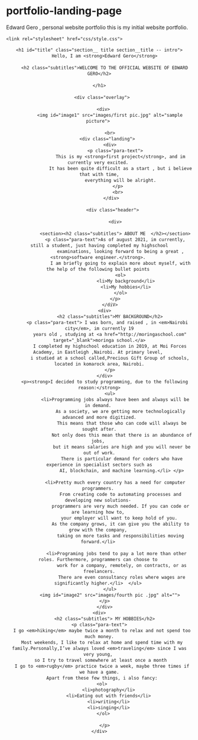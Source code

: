 # portfolio-landing-page
Edward Gero , 
personal website portfolio
this is my initial website portfolio.
<!DOCTYPE html>
<html lang="en">
<head>
    <title>Edward Gero portfolio</title>
    <meta charset="UTF-8">
    <meta http-equiv="X-UA-Compatible" content="IE=edge">
    <meta name="viewport" content="width=, initial-scale=1.0">
    <title>Document</title>

    <link rel="stylesheet" href="css/style.css">


</head>

<body>
    <header>
        <div class="logo">
            </div>
<div class="container">

    <h1 id="title" class="section__ title section__title -- intro">
        Hello, I am <strong>Edward Gero</strong>

        <h2 class="subtitles">WELCOME TO THE OFFICIAL WEBSITE OF EDWARD GERO</h2>

    </h1>

      <div class="overlay">

        <div> 
            <img id="image1" src="images/first pic.jpg" alt="sample picture"> 

            <br>
          <div class="landing">
            <div>
                <p class="para-text">
                    This is my <strong>first project</strong>, and im currently very excited. 
                    It has been quite difficult as a start , but i believe that with time,
                    everything will be alright.
                  </p>
                  <br>
             </div>

              <div class="header">

                <div>

                <section><h2 class="subtitles"> ABOUT ME  </h2></section>
                <p class="para-text">As of august 2021, im currently, still a student, just having completed my highschool
                    examinations, looking forward to being a great ,<strong>software engineer.</strong>. 
                    I am briefly going to explain more about myself, with the help of the following bullet points 
                    <ol>
                        <li>My background</li>
                        <li>My hobbies</li>
                    </ol>
                </p>
            </diV>
        <div>
            <h2 class="subtitles">MY BACKGROUND</h2>
          <p class="para-text"> I was born, and raised , in <em>Nairobi city</em>, im currently 19
            years old , studying at <a href="http://moringaschool.com" target="_blank">moringa school.</a>
            I completed my highschool education in 2019, at Moi Forces Academy, in Eastleigh ,Nairobi. At primary level, 
            i studied at a school called,Precious Gift Group of schools, located in komarock area, Nairobi.
            </p>
        </div>
        <p><strong>I decided to study programming, due to the following reason:</strong>
            <ul>
                <li>Programming jobs always have been and always will be in demand. 
                    As a society, we are getting more technologically advanced and more digitized.
                     This means that those who can code will always be sought after.
                     Not only does this mean that there is an abundance of jobs, 
                     but it means salaries are high and you will never be out of work.
                     There is particular demand for coders who have experience in specialist sectors such as
                     AI, blockchain, and machine learning.</li> </p>

                <li>Pretty much every country has a need for computer programmers. 
                    From creating code to automating processes and developing new solutions- 
                    programmers are very much needed. If you can code or are learning how to, 
                    your employer will want to keep hold of you. 
                    As the company grows, it can give you the ability to grow with the company, 
                    taking on more tasks and responsibilities moving forward.</li> 

                 <li>Programing jobs tend to pay a lot more than other roles. Furthermore, programmers can choose to 
                     work for a company, remotely, on contracts, or as freelancers.
                     There are even consultancy roles where wages are significantly higher.</li>  </ul> 
            </ul>
            <img id="image2" src="images/fourth pic .jpg" alt="">
        </p>
        </div>
    <div>
        <h2 class="subtitles"> MY HOBBIES</h2>
    <p class="para-text">
      I go <em>hiking</em> maybe twice a month to relax and not spend too much money.
      Most weekends, I like to relax at home and spend time with my family.Personally,I’ve always loved <em>traveling</em> since I was very young, 
      so I try to travel somewhere at least once a month 
      I go to <em>rugby</em> practice twice a week, maybe three times if we have a game.
      Apart from these few things, i also fancy:
       <ol> 
           <li>photography</li>
           <li>Eating out with friends</li>
           <li>writing</li>
           <li>singing</li>
       </ol>

        </p>
    </div>
</body>

</html>

